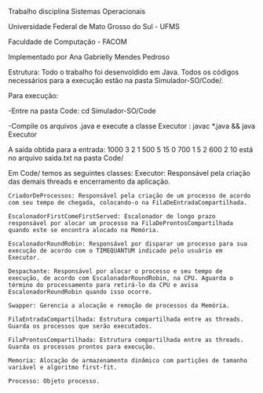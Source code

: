 Trabalho disciplina Sistemas Operacionais

Universidade Federal de Mato Grosso do Sul - UFMS

Faculdade de Computação - FACOM

Implementado por Ana Gabrielly Mendes Pedroso

Estrutura: Todo o trabalho foi desenvoldido em Java. Todos os códigos necessários para a execução estão na pasta Simulador-SO/Code/. 

Para execução: 
   
-Entre na pasta Code:
	cd Simulador-SO/Code

-Compile os arquivos .java e execute a classe Executor :
		javac *.java && java Executor

A saída obtida para a entrada:
     1000 3 2 1 500 5 15 0 700 1 5 2 600 2 10
  está no arquivo saida.txt na pasta Code/

Em Code/ temos as seguintes classes:
    Executor: Responsável pela criação das demais threads e encerramento da aplicação.

    CriadorDeProcessos: Responsável pela criação de um processo de acordo com seu tempo de chegada, colocando-o na FilaDeEntradaCompartilhada.

    EscalonadorFirstComeFirstServed: Escalonador de longo prazo responsável por alocar um processo na FilaDeProntosCompartilhada quando este se encontra alocado na Memória.

    EscalonadorRoundRobin: Responsável por disparar um processo para sua execução de acordo com o TIMEQUANTUM indicado pelo usuário em Executor.

    Despachante: Responsável por alocar o processo e seu tempo de execução, de acordo com EscalonadorRoundRobin, na CPU. Aguarda o término do processamento para retirá-lo da CPU e avisa EscalonadorRoundRobin quando isso ocorre.

    Swapper: Gerencia a alocação e remoção de processos da Memória.

    FilaEntradaCompartilhada: Estrutura compartilhada entre as threads. Guarda os processos que serão executados.

    FilaProntosCompartilhada: Estrutura compartilhada entre as threads. Guarda os processos prontos para execução.

    Memoria: Alocação de armazenamento dinâmico com partições de tamanho variável e algoritmo first-fit.

    Processo: Objeto processo.

